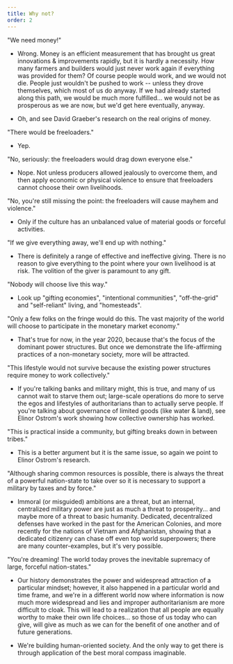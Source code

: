 ```yaml
---
title: Why not?
order: 2
---
```


"We need money!"

* Wrong. Money is an efficient measurement that has brought us great innovations
  & improvements rapidly, but it is hardly a necessity. How many farmers and
  builders would just never work again if everything was provided for them? Of
  course people would work, and we would not die. People just wouldn't be pushed
  to work -- unless they drove themselves, which most of us do anyway. If we had
  already started along this path, we would be much more fulfilled... we would
  not be as prosperous as we are now, but we'd get here eventually, anyway.

* Oh, and see David Graeber's research on the real origins of money.

"There would be freeloaders."

* Yep.

"No, seriously: the freeloaders would drag down everyone else."

* Nope. Not unless producers allowed jealously to overcome them, and then apply
  economic or physical violence to ensure that freeloaders cannot choose their
  own livelihoods.

"No, you're still missing the point: the freeloaders will cause mayhem and violence."

* Only if the culture has an unbalanced value of material goods or forceful
  activities.

"If we give everything away, we'll end up with nothing."

* There is definitely a range of effective and ineffective giving. There is no reason to give everything to the point where your own livelihood is at risk. The volition of the giver is paramount to any gift.

"Nobody will choose live this way."

* Look up "gifting economies", "intentional communities", "off-the-grid" and
  "self-reliant" living, and "homesteads".

"Only a few folks on the fringe would do this. The vast majority of the world will choose to participate in the monetary market economy."

* That's true for now, in the year 2020, because that's the focus of the
  dominant power structures. But once we demonstrate the life-affirming
  practices of a non-monetary society, more will be attracted.

"This lifestyle would not survive because the existing power structures require money to work collectively."

* If you're talking banks and military might, this is true, and many of us
  cannot wait to starve them out; large-scale operations do more to serve the
  egos and lifestyles of authoritarians than to actually serve people. If you're
  talking about governance of limited goods (like water & land), see Elinor
  Ostrom's work showing how collective ownership has worked.

"This is practical inside a community, but gifting breaks down in between tribes."

* This is a better argument but it is the same issue, so again we point to
  Elinor Ostrom's research.

"Although sharing common resources is possible, there is always the threat of a
powerful nation-state to take over so it is necessary to support a military by
taxes and by force."

* Immoral (or misguided) ambitions are a threat, but an internal, centralized
  military power are just as much a threat to prosperity... and maybe more of a
  threat to basic humanity. Dedicated, decentralized defenses have worked in the
  past for the American Colonies, and more recently for the nations of Vietnam
  and Afghanistan, showing that a dedicated citizenry can chase off even top
  world superpowers; there are many counter-examples, but it's very possible.

"You're dreaming! The world today proves the inevitable supremacy of large, forceful nation-states."

* Our history demonstrates the power and widespread attraction of a particular mindset; however, it also happened in a particular world and time frame, and we're in a different world now where information is now much more widespread and lies and improper authoritarianism are more difficult to cloak. This will lead to a realization that all people are equally worthy to make their own life choices... so those of us today who can give, will give as much as we can for the benefit of one another and of future generations.

* We're building human-oriented society. And the only way to get there is through application of the best moral compass imaginable.

